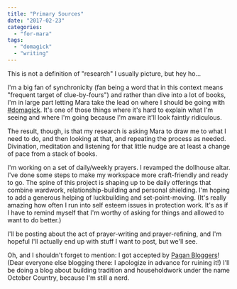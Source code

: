 ```yaml
---
title: "Primary Sources"
date: "2017-02-23"
categories: 
  - "for-mara"
tags: 
  - "domagick"
  - "writing"
---
```


This is not a definition of "research" I usually picture, but hey ho...

I'm a big fan of synchronicity (fan being a word that in this context means "frequent target of clue-by-fours") and rather than dive into a lot of books, I'm in large part letting Mara take the lead on where I should be going with [#domagick](http://domagick.com). It's one of those things where it's hard to explain what I'm seeing and where I'm going because I'm aware it'll look faintly ridiculous.

The result, though, is that my research is asking Mara to draw me to what I need to do, and then looking at that, and repeating the process as needed. Divination, meditation and listening for that little nudge are at least a change of pace from a stack of books.

I'm working on a set of daily/weekly prayers. I revamped the dollhouse altar. I've done some steps to make my workspace more craft-friendly and ready to go. The spine of this project is shaping up to be daily offerings that combine wardwork, relationship-building and personal shielding. I'm hoping to add a generous helping of luckbuilding and set-point-moving. (It's really amazing how often I run into self esteem issues in protection work. It's as if I have to remind myself that I'm worthy of asking for things and allowed to want to do better.)

I'll be posting about the act of prayer-writing and prayer-refining, and I'm hopeful I'll actually end up with stuff I want to post, but we'll see.

Oh, and I shouldn't forget to mention: I got accepted by [Pagan Bloggers](http://paganbloggers.com/)! (Dear everyone else blogging there: I apologize in advance for ruining it!) I'll be doing a blog about building tradition and householdwork under the name October Country, because I'm still a nerd.

